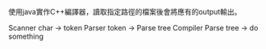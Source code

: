 使用java實作C++編譯器，讀取指定路徑的檔案後會將應有的output輸出。

Scanner  char -> token
Parser  token -> Parse tree
Compiler  Parse tree -> do something
